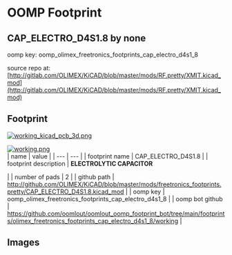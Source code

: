 # OOMP Footprint  
## CAP_ELECTRO_D4S1.8  by none  
  
oomp key: oomp_olimex_freetronics_footprints_cap_electro_d4s1_8  
  
source repo at: [http://gitlab.com/OLIMEX/KiCAD/blob/master/mods/RF.pretty/XMIT.kicad_mod](http://gitlab.com/OLIMEX/KiCAD/blob/master/mods/RF.pretty/XMIT.kicad_mod)  
## Footprint  
  
[![working_kicad_pcb_3d.png](working_kicad_pcb_3d_600.png)](working_kicad_pcb_3d.png)  
  
[![working.png](working_600.png)](working.png)  
| name | value | 
| --- | --- | 
| footprint name | CAP_ELECTRO_D4S1.8 | 
| footprint description | <b>ELECTROLYTIC CAPACITOR</b><p> | 
| number of pads | 2 | 
| github path | http://github.com/OLIMEX/KiCAD/blob/master/mods/freetronics_footprints.pretty/CAP_ELECTRO_D4S1.8.kicad_mod | 
| oomp key | oomp_olimex_freetronics_footprints_cap_electro_d4s1_8 | 
| oomp bot github | https://github.com/oomlout/oomlout_oomp_footprint_bot/tree/main/footprints/olimex_freetronics_footprints_cap_electro_d4s1_8/working | 
## Images  
